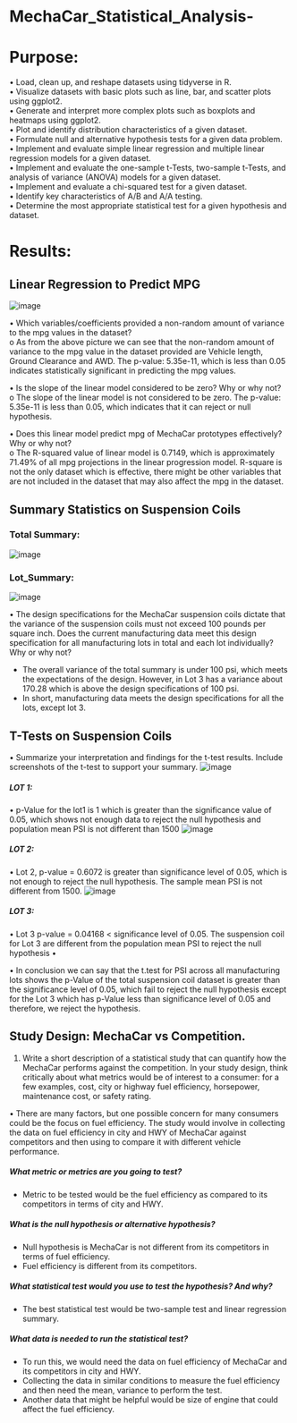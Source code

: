 # MechaCar_Statistical_Analysis-
# Purpose:
•	Load, clean up, and reshape datasets using tidyverse in R. <br>
•	Visualize datasets with basic plots such as line, bar, and scatter plots using ggplot2.<br>
•	Generate and interpret more complex plots such as boxplots and heatmaps using ggplot2.<br>
•	Plot and identify distribution characteristics of a given dataset.<br>
•	Formulate null and alternative hypothesis tests for a given data problem.<br>
•	Implement and evaluate simple linear regression and multiple linear regression models for a given dataset.<br>
•	Implement and evaluate the one-sample t-Tests, two-sample t-Tests, and analysis of variance (ANOVA) models for a given dataset.<br>
•	Implement and evaluate a chi-squared test for a given dataset.<br>
•	Identify key characteristics of A/B and A/A testing.<br>
•	Determine the most appropriate statistical test for a given hypothesis and dataset.

# Results: 
## Linear Regression to Predict MPG
 ![image](https://user-images.githubusercontent.com/120526544/229679445-bf0ed361-2818-47f7-beac-12d63d9ec177.png)

•	Which variables/coefficients provided a non-random amount of variance to the mpg values in the dataset? <br>
  o	As from the above picture we can see that the non-random amount of variance to the mpg value in the dataset provided are Vehicle length, Ground Clearance and AWD. The p-value: 5.35e-11, which is less than 0.05 indicates statistically significant in predicting the mpg values.<br>

•	Is the slope of the linear model considered to be zero? Why or why not?<br>
  o	The slope of the linear model is not considered to be zero. The p-value: 5.35e-11 is less than 0.05, which indicates that it can reject or null hypothesis. <br>

•	Does this linear model predict mpg of MechaCar prototypes effectively? Why or why not?<br>
  o	The R-squared value of linear model is  0.7149, which is approximately 71.49% of all mpg projections in the linear progression model. R-square is not the only dataset which is effective, there might be other variables that are not included in the dataset that may also affect the mpg in the dataset.
## Summary Statistics on Suspension Coils
### Total Summary:
 ![image](https://user-images.githubusercontent.com/120526544/229680188-1e1a9128-e2a3-42d0-8b32-fba98ecdde02.png)

### Lot_Summary:
 ![image](https://user-images.githubusercontent.com/120526544/229680204-199614f9-eb3c-4e68-b5d2-a9c05974d08f.png)


•	The design specifications for the MechaCar suspension coils dictate that the variance of the suspension coils must not exceed 100 pounds per square inch. Does the current manufacturing data meet this design specification for all manufacturing lots in total and each lot individually? Why or why not? 
- The overall variance of the total summary is under 100 psi, which meets the expectations of the design. However, in Lot 3 has a variance about 170.28 which is above the design specifications of 100 psi.<br>
- In short, manufacturing data meets the design specifications for all the lots, except lot 3.
## T-Tests on Suspension Coils
•	Summarize your interpretation and findings for the t-test results. Include screenshots of the t-test to support your summary.
 ![image](https://user-images.githubusercontent.com/120526544/229680658-d0c4db0a-5ba7-4b57-99ae-9d1eac69a337.png)

##### LOT 1:
•	p-Value for the lot1 is 1 which is greater than the significance value of 0.05, which shows not enough data to reject the null hypothesis and population mean PSI is not different than 1500
![image](https://user-images.githubusercontent.com/120526544/229680688-086d2651-5ec6-458c-86b8-0adb368e1292.png)

 
##### LOT 2:
•	Lot 2, p-value = 0.6072 is greater than significance level of 0.05, which is not enough to reject the null hypothesis. The sample mean PSI is not different from 1500.
 ![image](https://user-images.githubusercontent.com/120526544/229680746-cc18901e-c2d5-49b7-8f86-e9104b685638.png)

##### LOT 3:
•	Lot 3 p-value = 0.04168 < significance level of 0.05. The suspension coil for Lot 3 are different from the population mean PSI to reject the null hypothesis
•	
 
•	In conclusion we can say that the t.test for PSI across all manufacturing lots shows the p-Value of the total suspension coil dataset is greater than the significance level of 0.05, which fail to reject the null hypothesis except for the Lot 3 which has p-Value less than significance level of 0.05 and therefore, we reject the hypothesis. 
## Study Design: MechaCar vs Competition.
1.	Write a short description of a statistical study that can quantify how the MechaCar performs against the competition. In your study design, think critically about what metrics would be of interest to a consumer: for a few examples, cost, city or highway fuel efficiency, horsepower, maintenance cost, or safety rating.

•	There are many factors, but one possible concern for many consumers could be the focus on fuel efficiency. The study would involve in collecting the data on fuel efficiency in city and HWY of MechaCar against competitors and then using to compare it with different vehicle performance. <br>
#####	What metric or metrics are you going to test?
-  	Metric to be tested would be the fuel efficiency as compared to its competitors in terms of city and HWY. <br>
#####	What is the null hypothesis or alternative hypothesis?
-   Null hypothesis is MechaCar is not different from its competitors in terms of fuel efficiency.
-   Fuel efficiency is different from its competitors. <br>
#####	What statistical test would you use to test the hypothesis? And why?
-  	The best statistical test would be two-sample test and linear regression summary. <br>
#####	What data is needed to run the statistical test?
-  	To run this, we would need the data on fuel efficiency of MechaCar and its competitors in city and HWY.
-  	 Collecting the data in similar conditions to measure the fuel efficiency and then need the mean, variance to perform the test.
-  	Another data that might be helpful would be size of engine that could affect the fuel efficiency.

